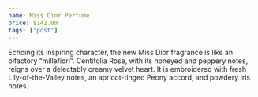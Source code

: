 ```yaml
---
name: Miss Dior Perfume
price: $142.00
tags: ["post"]
---
```


Echoing its inspiring character, the new Miss Dior fragrance is like an olfactory “millefiori”. Centifolia Rose, with its honeyed and peppery notes, reigns over a delectably creamy velvet heart. It is embroidered with fresh Lily-of-the-Valley notes, an apricot-tinged Peony accord, and powdery Iris notes.
